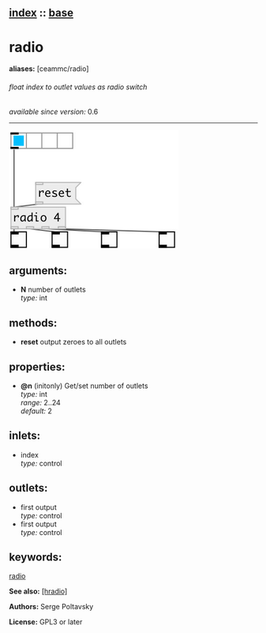 [index](index.html) :: [base](category_base.html)
---

# radio
**aliases:** [ceammc/radio]


###### float index to outlet values as radio switch

*available since version:* 0.6

---




[![example](../examples/img/radio.jpg)](../examples/pd/radio.pd)



## arguments:

* **N**
number of outlets<br>
_type:_ int<br>



## methods:

* **reset**
output zeroes to all outlets<br>




## properties:

* **@n** (initonly)
Get/set number of outlets<br>
_type:_ int<br>
_range:_ 2..24<br>
_default:_ 2<br>



## inlets:

* index<br>
_type:_ control



## outlets:

* first output<br>
_type:_ control
* first output<br>
_type:_ control



## keywords:

[radio](keywords/radio.html)



**See also:**
[\[hradio\]](hradio.html)




**Authors:** Serge Poltavsky




**License:** GPL3 or later





